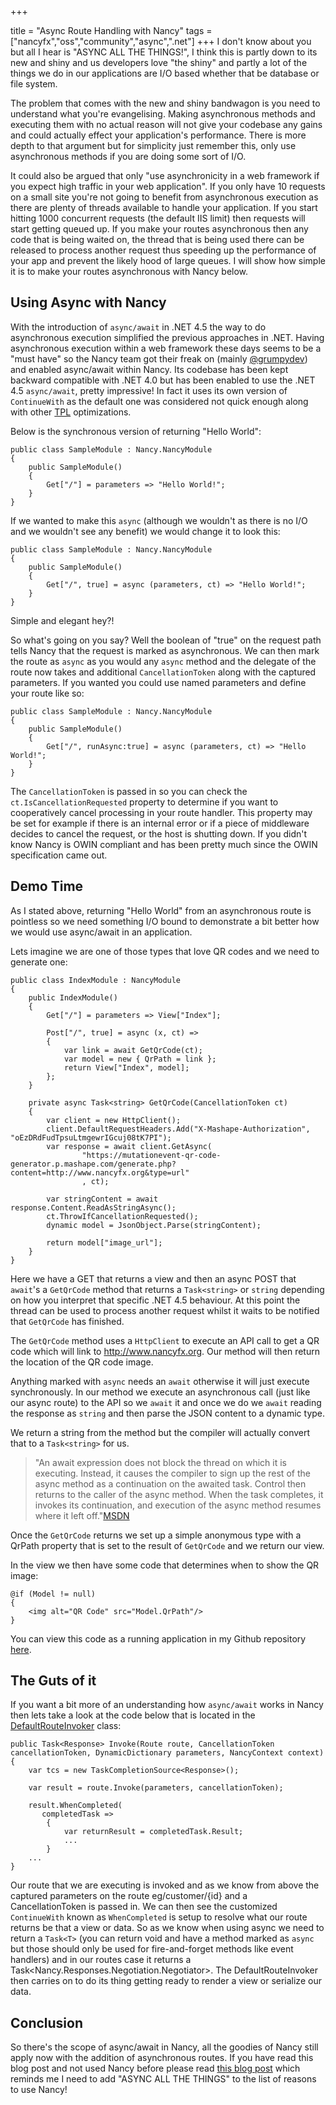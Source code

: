 +++

title = "Async Route Handling with Nancy"
tags = ["nancyfx","oss","community","async",".net"]
+++
I don't know about you but all I hear is "ASYNC ALL THE THINGS!", I think this is partly down to its new and shiny and us developers love "the shiny" and partly a lot of the things we do in our applications are I/O based whether that be database or file system. 

The problem that comes with the new and shiny bandwagon is you need to understand what you're evangelising. Making asynchronous methods and executing them with no actual reason will not give your codebase any gains and could actually effect your application's performance.  There is more depth to that argument but for simplicity just remember this, only use asynchronous methods if you are doing some sort of I/O. 

It could also be argued that only "use asynchronicity in a web framework if you expect high traffic in your web application". If you only have 10 requests on a small site you're not going to benefit from asynchronous execution as there are plenty of threads available to handle your application.  If you start hitting 1000 concurrent requests (the default IIS limit) then requests will start getting queued up.  If you make your routes asynchronous then any code that is being waited on, the thread that is being used there can be released to process another request thus speeding up the performance of your app and prevent the likely hood of large queues.  I will show how simple it is to make your routes asynchronous with Nancy below.

<!--more-->

## Using Async with Nancy

With the introduction of `async/await` in .NET 4.5 the way to do asynchronous execution simplified the previous approaches in .NET.  Having asynchronous execution within a web framework these days seems to be a "must have" so the Nancy team got their freak on (mainly [@grumpydev][2]) and enabled async/await within Nancy.  Its codebase has been kept backward compatible with .NET 4.0 but has been enabled to use the .NET 4.5 `async/await`, pretty impressive! In fact it uses its own version of `ContinueWith` as the default one was considered not quick enough along with other [TPL][1] optimizations.

Below is the synchronous version of returning "Hello World":

    public class SampleModule : Nancy.NancyModule
    {
        public SampleModule()
        {
            Get["/"] = parameters => "Hello World!";
        }
    }
    
If we wanted to make this `async` (although we wouldn't as there is no I/O and we wouldn't see any benefit) we would change it to look this:

    public class SampleModule : Nancy.NancyModule
    {
        public SampleModule()
        {
            Get["/", true] = async (parameters, ct) => "Hello World!";
        }
    }
    
Simple and elegant hey?!

So what's going on you say?  Well the boolean of "true" on the request path tells Nancy that the request is marked as asynchronous.  We can then mark the route as `async` as you would any `async` method and the delegate of the route now takes and additional `CancellationToken` along with the captured parameters.  If you wanted you could use named parameters and define your route like so: 

    public class SampleModule : Nancy.NancyModule
    {
        public SampleModule()
        {
            Get["/", runAsync:true] = async (parameters, ct) => "Hello World!";
        }
    }


The `CancellationToken` is passed in so you can check the `ct.IsCancellationRequested` property to determine if you want to cooperatively cancel processing in your route handler.  This property may be set for example if there is an internal error or if a piece of middleware decides to cancel the request, or the host is shutting down. If you didn't know Nancy is OWIN compliant and has been pretty much since the OWIN specification came out.

## Demo Time

As I stated above, returning "Hello World" from an asynchronous route is pointless so we need something I/O bound to demonstrate a bit better how we would use async/await in an application.

Lets imagine we are one of those types that love QR codes and we need to generate one:

    public class IndexModule : NancyModule
    {
        public IndexModule()
        {
            Get["/"] = parameters => View["Index"];

            Post["/", true] = async (x, ct) =>
            {
                var link = await GetQrCode(ct);
                var model = new { QrPath = link };
                return View["Index", model];
            };
        }

        private async Task<string> GetQrCode(CancellationToken ct)
        {
            var client = new HttpClient();
            client.DefaultRequestHeaders.Add("X-Mashape-Authorization", "oEzDRdFudTpsuLtmgewrIGcuj08tK7PI");
            var response = await client.GetAsync(
                    "https://mutationevent-qr-code-generator.p.mashape.com/generate.php?content=http://www.nancyfx.org&type=url"
                    , ct);

            var stringContent = await response.Content.ReadAsStringAsync();
            ct.ThrowIfCancellationRequested();
            dynamic model = JsonObject.Parse(stringContent);

            return model["image_url"];
        }
    }

Here we have a GET that returns a view and then an async POST that `await`'s a `GetQrCode` method that returns a `Task<string>` or `string` depending on how you interpret that specific .NET 4.5 behaviour.  At this point the thread can be used to process another request whilst it waits to be notified that `GetQrCode` has finished.  

The `GetQrCode` method uses a `HttpClient` to execute an API call to get a QR code which will link to http://www.nancyfx.org.  Our method will then return the location of the QR code image. 

Anything marked with `async` needs an `await` otherwise it will just execute synchronously.  In our method we execute an asynchronous call (just like our async route) to the API so we `await` it and once we do we `await` reading the response as `string` and then parse the JSON content to a dynamic type.  

We return a string from the method but the compiler will actually convert that to a `Task<string>` for us.  

> "An await expression does not block the thread on which it is executing. Instead, it causes the compiler to sign up the rest of the async method as a continuation on the awaited task. Control then returns to the caller of the async method. When the task completes, it invokes its continuation, and execution of the async method resumes where it left off."[MSDN][3]  

Once the `GetQrCode` returns we set up a simple anonymous type with a QrPath property that is set to the result of `GetQrCode` and we return our view.  

In the view we then have some code that determines when to show the QR image:

    @if (Model != null)
    {
        <img alt="QR Code" src="Model.QrPath"/>
    }

You can view this code as a running application in my Github repository [here][4].

## The Guts of it

If you want a bit more of an understanding how `async/await` works in Nancy then lets take a look at the code below that is located in the [DefaultRouteInvoker][7] class:

    public Task<Response> Invoke(Route route, CancellationToken cancellationToken, DynamicDictionary parameters, NancyContext context)
    {
        var tcs = new TaskCompletionSource<Response>();

        var result = route.Invoke(parameters, cancellationToken);

        result.WhenCompleted(
           completedTask =>
            {
                var returnResult = completedTask.Result;
                ...
            }
        ...
    }
    
Our route that we are executing is invoked and as we know from above the captured parameters on the route eg/customer/{id} and a CancellationToken is passed in.  We can then see the customized `ContinueWith` known as `WhenCompleted` is setup to resolve what our route returns be that a view or data.  So as we know when using async we need to return a `Task<T>` (you can return void and have a method marked as `async` but those should only be used for fire-and-forget methods like event handlers) and in our routes case it returns a Task<Nancy.Responses.Negotiation.Negotiator>.  The DefaultRouteInvoker then carries on to do its thing getting ready to render a view or serialize our data.

## Conclusion
So there's the scope of async/await in Nancy, all the goodies of Nancy still apply now with the addition of asynchronous routes.  If you have read this blog post and not used Nancy before please read [this blog post][6] which reminds me I need to add "ASYNC ALL THE THINGS" to the list of reasons to use Nancy!

[1]: http://msdn.microsoft.com/en-us/library/dd460717.aspx
[2]: http://twitter.com/grumpydev
[3]: http://msdn.microsoft.com/en-us/library/vstudio/hh156528.aspx
[4]: https://github.com/jchannon/Nancy.Demo.Async
[6]: http://blog.jonathanchannon.com/2012/12/19/why-use-nancyfx/
[7]: https://github.com/NancyFx/Nancy/blob/master/src/Nancy/Routing/DefaultRouteInvoker.cs
